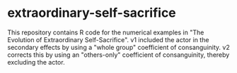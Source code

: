 # extraordinary-self-sacrifice
This repository contains R code for the numerical examples in "The Evolution of Extraordinary Self-Sacrifice". v1 included the actor in the secondary effects by using a "whole group" coefficient of consanguinity. v2 corrects this by using an "others-only" coefficient of consanguinity, thereby excluding the actor. 

